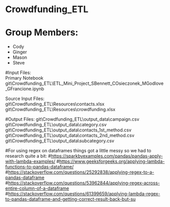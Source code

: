 # Crowdfunding_ETL
# Group Members:
* Cody
* Ginger
* Mason
* Steve

#Input Files:  
Primary Notebook  
git\Crowdfunding_ETL\ETL_Mini_Project_SBennett_COsieczonek_MGodlove_GFrancione.ipynb  

Source Input Files:  
git\Crowdfunding_ETL\Resources\contacts.xlsx  
git\Crowdfunding_ETL\Resources\crowdfunding.xlsx  

#Output Files:
git\Crowdfunding_ETL\output_data\campaign.csv  
git\Crowdfunding_ETL\output_data\category.csv  
git\Crowdfunding_ETL\output_data\contacts_1st_method.csv  
git\Crowdfunding_ETL\output_data\contacts_2nd_method.csv  
git\Crowdfunding_ETL\output_data\subcategory.csv  

#For using regex on dataframes things got a little messy so we had to research quite a bit:
#https://sparkbyexamples.com/pandas/pandas-apply-with-lambda-examples/
#https://www.geeksforgeeks.org/applying-lambda-functions-to-pandas-dataframe/
#https://stackoverflow.com/questions/25292838/applying-regex-to-a-pandas-dataframe
#https://stackoverflow.com/questions/53962844/applying-regex-across-entire-column-of-a-dataframe
#https://stackoverflow.com/questions/61399659/applying-lambda-regex-to-pandas-dataframe-and-getting-correct-result-back-but-su
